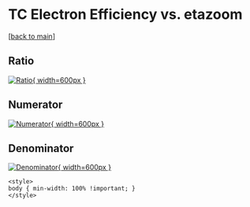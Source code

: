 # TC Electron Efficiency vs. etazoom

[[back to main](./)]



## Ratio

[![Ratio](../mtv/var/TC_11_eff_stack_etazoom.png){ width=600px }](../mtv/var/TC_11_eff_stack_etazoom.pdf)

## Numerator

[![Numerator](../mtv/num/TC_11_eff_stack_etazoom_num0.png){ width=600px }](../mtv/num/TC_11_eff_stack_etazoom_num0.pdf)

## Denominator

[![Denominator](../mtv/den/TC_11_eff_stack_etazoom_den.png){ width=600px }](../mtv/den/TC_11_eff_stack_etazoom_den.pdf)


``` {=html}
<style>
body { min-width: 100% !important; }
</style>
```
